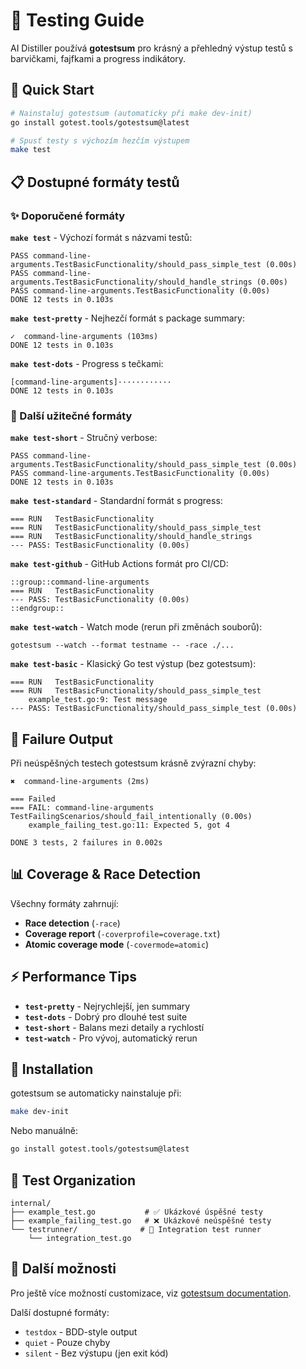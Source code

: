 # 🧪 Testing Guide

AI Distiller používá **gotestsum** pro krásný a přehledný výstup testů s barvičkami, fajfkami a progress indikátory.

## 🚀 Quick Start

```bash
# Nainstaluj gotestsum (automaticky při make dev-init)
go install gotest.tools/gotestsum@latest

# Spusť testy s výchozím hezčím výstupem
make test
```

## 📋 Dostupné formáty testů

### ✨ Doporučené formáty

**`make test`** - Výchozí formát s názvami testů:
```
PASS command-line-arguments.TestBasicFunctionality/should_pass_simple_test (0.00s)
PASS command-line-arguments.TestBasicFunctionality/should_handle_strings (0.00s)
PASS command-line-arguments.TestBasicFunctionality (0.00s)
DONE 12 tests in 0.103s
```

**`make test-pretty`** - Nejhezčí formát s package summary:
```
✓  command-line-arguments (103ms)
DONE 12 tests in 0.103s
```

**`make test-dots`** - Progress s tečkami:
```
[command-line-arguments]············
DONE 12 tests in 0.103s
```

### 🔧 Další užitečné formáty

**`make test-short`** - Stručný verbose:
```
PASS command-line-arguments.TestBasicFunctionality/should_pass_simple_test (0.00s)
PASS command-line-arguments.TestBasicFunctionality (0.00s)
DONE 12 tests in 0.103s
```

**`make test-standard`** - Standardní formát s progress:
```
=== RUN   TestBasicFunctionality
=== RUN   TestBasicFunctionality/should_pass_simple_test
=== RUN   TestBasicFunctionality/should_handle_strings
--- PASS: TestBasicFunctionality (0.00s)
```

**`make test-github`** - GitHub Actions formát pro CI/CD:
```
::group::command-line-arguments
=== RUN   TestBasicFunctionality
--- PASS: TestBasicFunctionality (0.00s)
::endgroup::
```

**`make test-watch`** - Watch mode (rerun při změnách souborů):
```
gotestsum --watch --format testname -- -race ./...
```

**`make test-basic`** - Klasický Go test výstup (bez gotestsum):
```
=== RUN   TestBasicFunctionality
=== RUN   TestBasicFunctionality/should_pass_simple_test
    example_test.go:9: Test message
--- PASS: TestBasicFunctionality/should_pass_simple_test (0.00s)
```

## 🎯 Failure Output 

Při neúspěšných testech gotestsum krásně zvýrazní chyby:

```
✖  command-line-arguments (2ms)

=== Failed
=== FAIL: command-line-arguments TestFailingScenarios/should_fail_intentionally (0.00s)
    example_failing_test.go:11: Expected 5, got 4

DONE 3 tests, 2 failures in 0.002s
```

## 📊 Coverage & Race Detection

Všechny formáty zahrnují:
- **Race detection** (`-race`)
- **Coverage report** (`-coverprofile=coverage.txt`)
- **Atomic coverage mode** (`-covermode=atomic`)

## ⚡ Performance Tips

- **`test-pretty`** - Nejrychlejší, jen summary
- **`test-dots`** - Dobrý pro dlouhé test suite
- **`test-short`** - Balans mezi detaily a rychlostí
- **`test-watch`** - Pro vývoj, automatický rerun

## 🔧 Installation

gotestsum se automaticky nainstaluje při:
```bash
make dev-init
```

Nebo manuálně:
```bash
go install gotest.tools/gotestsum@latest
```

## 📁 Test Organization

```
internal/
├── example_test.go           # ✅ Ukázkové úspěšné testy
├── example_failing_test.go   # ❌ Ukázkové neúspěšné testy
└── testrunner/              # 🧪 Integration test runner
    └── integration_test.go
```

## 🎨 Další možnosti

Pro ještě více možností customizace, viz [gotestsum documentation](https://github.com/gotestyourself/gotestsum).

Další dostupné formáty:
- `testdox` - BDD-style output
- `quiet` - Pouze chyby
- `silent` - Bez výstupu (jen exit kód)